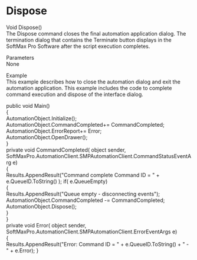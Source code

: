 # Dispose

Void Dispose()\
The Dispose command closes the final automation application dialog. The termination dialog that contains the Terminate button displays in the SoftMax Pro Software after the script execution completes.

Parameters\
None

Example\
This example describes how to close the automation dialog and exit the automation application. This example includes the code to complete command execution and dispose of the interface dialog.

public void Main()\
{\
AutomationObject.Initialize();\
AutomationObject.CommandCompleted+= CommandCompleted;\
AutomationObject.ErrorReport+= Error;\
AutomationObject.OpenDrawer();\
}\
private void CommandCompleted( object sender,\
SoftMaxPro.AutomationClient.SMPAutomationClient.CommandStatusEventArg e)\
{\
Results.AppendResult("Command complete Command ID = " + e.QueueID.ToString() ); if( e.QueueEmpty)\
{\
Results.AppendResult("Queue empty - disconnecting events");\
AutomationObject.CommandCompleted -= CommandCompleted;\
AutomationObject.Dispose();\
}\
}\
private void Error( object sender,\
SoftMaxPro.AutomationClient.SMPAutomationClient.ErrorEventArgs e)\
{\
Results.AppendResult("Error: Command ID = " + e.QueueID.ToString() + " - " + e.Error); }
